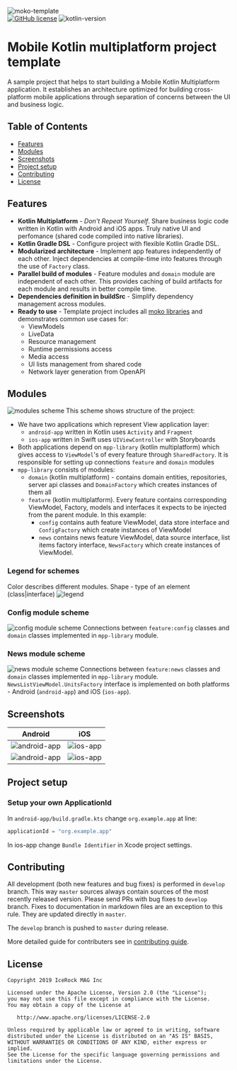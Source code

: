 ![moko-template](https://user-images.githubusercontent.com/5010169/66987007-1bbe9880-f0ea-11e9-8c3c-46b25926794b.png)  
[![GitHub license](https://img.shields.io/badge/license-Apache%20License%202.0-blue.svg?style=flat)](http://www.apache.org/licenses/LICENSE-2.0) ![kotlin-version](https://img.shields.io/badge/kotlin-1.3.50-orange)

# Mobile Kotlin multiplatform project template

A sample project that helps to start building a Mobile Kotlin Multiplatform application. It establishes an architecture optimized for building cross-platform mobile applications through separation of concerns between the UI and business logic.

## Table of Contents

- [Features](#features)
- [Modules](#modules)
- [Screenshots](#screenshots)
- [Project setup](#project-setup)
- [Contributing](#contributing)
- [License](#license)

## Features

- **Kotlin Multiplatform** - *Don't Repeat Yourself*. Share business logic code written in Kotlin with Android and iOS apps. Truly native UI and perfomance (shared code compiled into native libraries). 
- **Kotlin Gradle DSL** - Configure project with flexible Kotlin Gradle DSL.
- **Modularized architecture** - Implement app features independently of each other. Inject dependencies at compile-time into features through the use of `Factory` class.
- **Parallel build of modules** - Feature modules and `domain` module are independent of each other. This provides caching of build artifacts for each module and results in better compile time.
- **Dependencies definition in buildSrc** - Simplify dependency management across modules.
- **Ready to use** - Template project includes all [moko libraries](https://moko.icerock.dev) and demonstrates common use cases for:
  - ViewModels
  - LiveData
  - Resource management
  - Runtime permissions access
  - Media access 
  - UI lists management from shared code 
  - Network layer generation from OpenAPI

## Modules

![modules scheme](https://user-images.githubusercontent.com/5010169/66987168-6b04c900-f0ea-11e9-94fa-00709a641ac2.jpg)
This scheme shows structure of the project:  

- We have two applications which represent View application layer:
  - `android-app` written in Kotlin uses `Activity` and `Fragment`
  - `ios-app` written in Swift uses `UIViewController` with Storyboards
- Both applications depend on `mpp-library` (kotlin multiplatform) which gives access to `ViewModel`'s of every feature through `SharedFactory`. It is responsible for setting up connections `feature` and `domain` modules
- `mpp-library` consists of modules:
  - `domain` (kotlin multiplatform) - contains domain entities, repositories, server api classes and `DomainFactory` which creates instances of them all
  - `feature` (kotlin multiplatform). Every feature contains corresponding ViewModel, Factory, models and interfaces it expects to be injected from the parent module. In this example:
    - `config` contains auth feature ViewModel, data store interface and `ConfigFactory` which create instances of ViewModel
    - `news` contains news feature ViewModel, data source interface, list items factory interface, `NewsFactory` which create instances of ViewModel.

### Legend for schemes
Color describes different modules. Shape - type of an element (class|interface)
![legend](https://user-images.githubusercontent.com/5010169/66910970-cd51c100-f039-11e9-9dfa-775a39b0d748.jpg)

### Config module scheme
![config module scheme](https://user-images.githubusercontent.com/5010169/66987117-545e7200-f0ea-11e9-89c5-e7d1c79c8807.jpg)
Connections between `feature:config` classes and `domain` classes implemented in `mpp-library` module.

### News module scheme
![news module scheme](https://user-images.githubusercontent.com/5010169/66917411-85d23180-f047-11e9-9e7f-b2f3387fac51.jpg)
Connections between `feature:news` classes and `domain` classes implemented in `mpp-library` module.  
`NewsListViewModel.UnitsFactory` interface is implemented on both platforms - Android (`android-app`) and iOS (`ios-app`).

## Screenshots

|Android|iOS|
|---|---|
|![android-app](https://user-images.githubusercontent.com/5010169/66911569-f9ba0d00-f03a-11e9-80b0-d4992bf61fbe.png)|![ios-app](https://user-images.githubusercontent.com/5010169/66911572-fa52a380-f03a-11e9-8425-19014e14c7b8.png)|
|![android-app](https://user-images.githubusercontent.com/5010169/66911571-fa52a380-f03a-11e9-9470-ea3dc05a6dff.png)|![ios-app](https://user-images.githubusercontent.com/5010169/66911574-fa52a380-f03a-11e9-9f67-a1a48865bf97.png)|

## Project setup

### Setup your own ApplicationId

In `android-app/build.gradle.kts` change `org.example.app` at line:
```kotlin
applicationId = "org.example.app"
```
In ios-app change `Bundle Identifier` in Xcode project settings.

## Contributing

All development (both new features and bug fixes) is performed in `develop` branch. This way `master` sources always contain sources of the most recently released version. Please send PRs with bug fixes to `develop` branch. Fixes to documentation in markdown files are an exception to this rule. They are updated directly in `master`.

The `develop` branch is pushed to `master` during release.

More detailed guide for contributers see in [contributing guide](CONTRIBUTING.md).

## License

    Copyright 2019 IceRock MAG Inc
    
    Licensed under the Apache License, Version 2.0 (the "License");
    you may not use this file except in compliance with the License.
    You may obtain a copy of the License at
    
       http://www.apache.org/licenses/LICENSE-2.0
    
    Unless required by applicable law or agreed to in writing, software
    distributed under the License is distributed on an "AS IS" BASIS,
    WITHOUT WARRANTIES OR CONDITIONS OF ANY KIND, either express or implied.
    See the License for the specific language governing permissions and
    limitations under the License.
